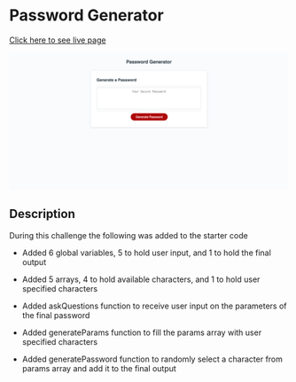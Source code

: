 # Password Generator

[Click here to see live page](https://zachshouts.github.io/password-generator/)

![Password-generator Site Image](./assets/images/password-generator.png)

## Description

During this challenge the following was added to the starter code

* Added 6 global variables, 5 to hold user input, and 1 to hold the final output

* Added 5 arrays, 4 to hold available characters, and 1 to hold user specified characters

* Added askQuestions function to receive user input on the parameters of the final password

* Added generateParams function to fill the params array with user specified characters

* Added generatePassword function to randomly select a character from params array and add it to the final output
